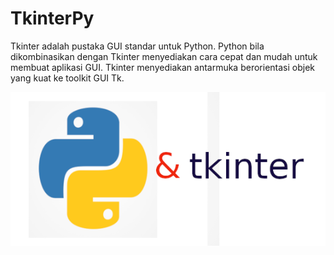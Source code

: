 # TkinterPy

Tkinter adalah pustaka GUI standar untuk Python. Python bila dikombinasikan dengan Tkinter menyediakan cara cepat dan mudah untuk membuat aplikasi GUI. Tkinter menyediakan antarmuka berorientasi objek yang kuat ke toolkit GUI Tk.

<center>
<img src="images/tkinter_logo.png">
</center>